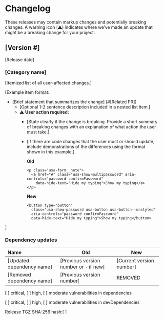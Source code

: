 # Changelog
These releases may contain markup changes and potentially breaking changes.
A warning icon (:warning:) indicates where we've made an update that might be a breaking change for your project.

## [Version #]
<!--
Every release should have an entry.
Releases should be listed in reverse chronological order, with the newest release listed first.
-->

[Release date]
<!--
Include the date the version was released.
The date should be in the following format: January 1, 2000. -->

### [Category name]
<!-- Categorize items into the following section headings.
Include only the sections that apply to this release.
Sections should be presented in alphabetical order by section heading.
If it isn't clear how to categorize an item, put it inside the `General` section.
### General
### Accessibility
### Performance
### Visual
-->

[Itemized list of all user-affected changes.]

[Example item format:

- [Brief statement that summarizes the change] (#[Related PR])
  - [Optional 1-2 sentence description included in a nested list item.]
  - ⚠️ **User action required:** <!-- Include this section and header if user action is required. -->
      - [State clearly if the change is breaking. Provide a short summary of breaking changes with an explanation of what action the user must take.]
      - [If there are code changes that the user must or should update, include demonstrations of the differences using the format shown in this example.]

        **Old**
        ```
        <p class="usa-form__note">
          <a href="#" class="usa-show-multipassword" aria-controls="password confirmPassword"
            data-hide-text="Hide my typing">Show my typing</a>
        </p>
        ```
        **New**
        ```
        <button type="button"
          class="usa-show-password usa-button usa-button--unstyled"
          aria-controls="password confirmPassword"
          data-hide-text="Hide my typing">Show my typing</button>
        ```
]
<!--
Whenever possible, change items should:
- Include a brief description of the update that focuses on user benefit
- Use a consistent set of verbs to begin each statement
  Examples: "Fixed", "Added", "Improved", "Optimized", "Updated" at the start of the summary helps indicate change type
- Use plain language and be human-readable
- Make content scannable by keeping lines short
- Include a link to the related PR
- Be categorized under the appropriate section headings
- Include instructions for required user action
-->

### Dependency updates

| Name              | Old                                     | New                      |
| :---------------- | --------------------------------------- | ------------------------ |
| [Updated dependency name] | [Previous version number or `-` if new] | [Current version number] |
| [Removed dependency name] | [Previous version number] | REMOVED |
<!--
Share any dependency updates using the provided table structure.
If no updates, write `_No dependency updates_` in place of the dependency table. 
-->

[ ] critical, [ ] high, [ ] moderate vulnerabilities in dependencies
<!--
If no vulnerabilities, write `0 vulnerabilities in dependencies`
-->

[ ] critical, [ ] high, [ ] moderate vulnerabilities in devDependencies
<!--
If no vulnerabilities, write `0 vulnerabilities in devDependencies`
-->

Release TGZ SHA-256 hash:[ ]
